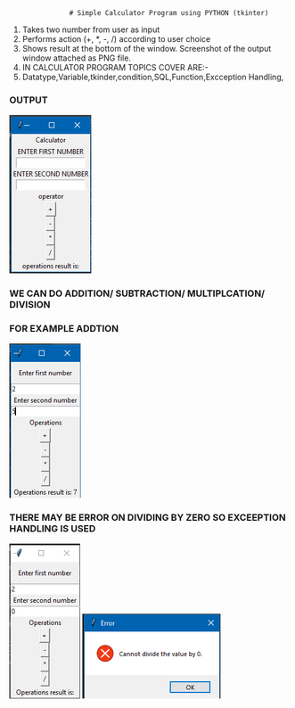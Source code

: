                    # Simple Calculator Program using PYTHON (tkinter)

1. Takes two number from user as input
2. Performs action (+, *, -, /) according to user choice
3. Shows result at the bottom of the window. Screenshot of the output window attached as PNG file.
4. IN CALCULATOR PROGRAM TOPICS COVER ARE:-
5. Datatype,Variable,tkinder,condition,SQL,Function,Excception Handling,
### OUTPUT
![alt text](https://github.com/i9suru/Calculator-Program-using-PYTHON/blob/master/CalculatorO.PNG)
### WE CAN DO ADDITION/ SUBTRACTION/ MULTIPLCATION/ DIVISION
### FOR EXAMPLE ADDTION
![alt text](https://github.com/i9suru/Calculator-Program-using-PYTHON/blob/master/cal0.PNG)
### THERE MAY BE ERROR ON DIVIDING BY ZERO SO EXCEEPTION HANDLING IS USED
![alt text](https://github.com/i9suru/Calculator-Program-using-PYTHON/blob/master/cal1.PNG)
![alt text](https://github.com/i9suru/Calculator-Program-using-PYTHON/blob/master/cal2.PNG)
